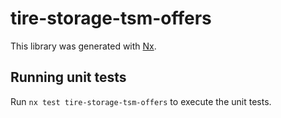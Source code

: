 # tire-storage-tsm-offers

This library was generated with [Nx](https://nx.dev).

## Running unit tests

Run `nx test tire-storage-tsm-offers` to execute the unit tests.

